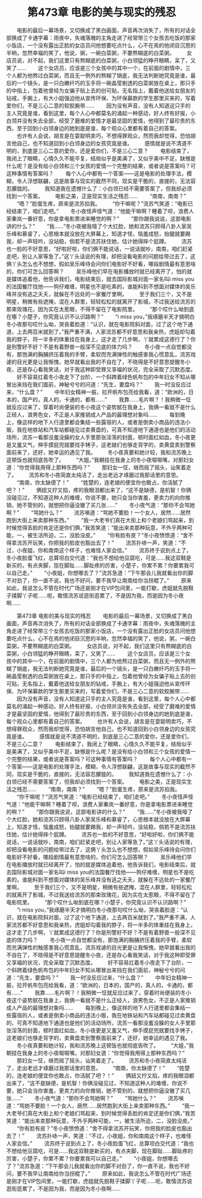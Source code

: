 # 　　第473章 电影的美与现实的残忍
　　电影的最后一幕场景，又切换成了黑白画面，声音再次消失了，所有的对话全部换成了卡通字幕：雨夜中，失魂落魄的主角走进了经常带三个女孩去吃饭的那家小饭店，一个没有露出正脸的女店员问他想要吃点什么，心不在焉的他闭目沉思的半晌，忽然幸福的笑了，他说，粥，一碗白菜粥，不要熬糊底的白菜粥。
　　女店员说，对不起，我们这里只有熬糊底的白菜粥，小白领猛的睁开眼睛，呆了，又笑了……
　　这个女店员，应该是三个女孩中的其中一个，在前面的剧情中，三个人都为他熬过白菜粥，而且无一例外的熬糊了锅底，我无法判断她究竟是谁，最后的一个镜头，是一只白嫩纤巧的玉手将一碗晶莹剔透的白菜粥放在桌上，那只手的中指上，包着他曾经为女骗子贴上去的创可贴，无名指上，戴着他送给女朋友的钻戒，手腕上，有大小姐强迫他从宣传环保、为环保募款的学生那里买来的，写着爱你们，不是三心二意的软胶腕带……
　　因为没有声音，没有人知道这只手的主人究竟是谁，看到这里，每个人心中都莫名的涌起一种感动，好人终有好报，小白领并没有失去全部，经受了磨难的爱情才是最坚固的爱情，他得到了最珍贵的东西，至于回到小白领身边的她到底是谁，每个观众心里都有着自己的答案。
　　也许有人会说，胡言是在耍聪明卖巧，不想得罪观众，然而我却觉得，恐怕胡言他自己，也不知道回到小白领身边的女孩究竟是谁。
　　感情就是说不清道不明的，到底是三心二意的爱你，还是爱你们，不是三心二意？
　　电影结束了，我闭上了眼睛，心情久久不能平复，结局似乎是美满了，又似乎美中不足，缺憾是什么呢？是没有给小白领和三个女孩的爱情一个完整的结果，或者说是答案吗？可这种事情有答案吗？
　　每个人心中都有一个答案——这是电影的处理手法，模糊，令人浮想联翩，这是故事与现实的截然不同，现实是干脆的，直接的，无法容忍朦胧的。
　　我知道我在遗憾什么了：小白领已经不需要答案了，但我却必须找到一个答案。
　　电影之美，正是现实生活之残忍……
　　“南南，南南？”
　　“嗯？”脸蛋生疼，原来是流苏掐我。
　　“你干嘛呢？”流苏气笑道：“电影已经结束了，咱们走吧。”
　　冬小夜怪声怪气道：“他能干嘛啊？睡着了呗，浪费人家秦岚一番好意，你是拿电影票进来睡觉的啊？”
　　“那你跟我说说，这部电影讲的什么？”
　　“我……”冬小夜被我噎了个大红脸，她和流苏只顾得八卦人家吴乐峰和慕睿了，心思根本就没放在大屏幕上，知道才怪，恼羞成怒，抬腿就要踢我，却一声轻吟，没站稳，倘若不是流苏扶住她，估计她得摔个屁蹲。
　　流苏也一脸的不好意思，“好啦好啦，你们俩不能说话，一说话就吵，南南，咱们赶紧走吧，别让人家等急了。”这丫头话说的有理，却把没看电影的问题给带过去了，这俩丫头怎么也不想想，假如吴乐峰待会问你们电影好不好看，哪段剧情最有意思啥的，你们可怎么回答啊？
　　吴乐峰他们早在电影播放时就已经离开了，怕的就是媒体追着他，他告诉我们，电影结束后，就去国际影城对面一家名叫i miss you的法国餐厅找他——狗仔难缠，明星也不是吃素的，谁能料到不想面对媒体的吴乐峰并没有逃之夭夭，就躲在不远处的一家餐厅里啊。
　　至于我们三个，又不是明星，稍微有些遮掩，混在人群里，轻轻松松的就离开了影城，不过我送给流苏的那束玫瑰花，因为实在太惹眼，不得不留在了电影院里。
　　“那个哎什么呦到底在哪？小楚子，你究竟认识不认识路啊？”
　　“i miss you，”我琢磨半天才搞明白冬小夜那句哎什么呦，哭丧着脸道：“认识，就在电影院斜对面，过了这个地下通道，上去两百米就到了。”我严重不满，人家流苏都不好意思和我亲热，虎姐却勾着我的脖子，将一半多的体重挂在我身上，这才走了几步啊，丫就累成这德行了？你是刑警好不好？不是有着野兽一般深不见底的体力吗？
　　冬小夜一点自觉都没有，那饱满的胸脯挤压着我的手臂，柔软而充满弹性的触感害我心慌意乱，流苏戏谑的目光更是让我惭愧，她早就看出我的不自在了，不晓得是不好意思提醒冬小夜，还是存心看我笑话，对于我这种即受罪又享福的状况，完全采取了沉默态度。
　　好不容易扛着冬小夜走下了台阶，一个斜跨着绿色帆布包的中年妇女不知从哪冒出来挡在我们面前，神秘兮兮的问道：“先生，要盘吗？”
　　我一时没反应过来，“什么盘？”
　　中年妇女精神一振，拉开帆布包亮给我看，道：“欧洲的，日本的，国产的，真人的，卡通的，都有……”
　　我靠……毛片啊？！我稍微一怔就反应过来了，穿着时尚便装的冬小夜这个姿势腻在我身上，我俩一看就不是什么正经人，浪男色女，不正是人家推销成人产品的最理想对象吗……
　　每到晚上，像这样的地下人行道里都会集结一些露宿的人，或者是倒卖小商品的违法小贩，我在地铁站和汽车站都碰见过卖黄盘的，可真不知道地下通道也是他们的活动场所，流苏一看那没羞没臊的女人手里那张淫荡的封面，顿时面红如血，冬小夜更是又羞又气，伸手摸屁兜就要找手铐子，这老娘们也够走背字的，卖黄盘卖到警察面前来了，还好，她幸运的遇见了我。
　　冬小夜真要和她计较，我和流苏晚上这顿饭也就彻底告吹了。
　　“大姐，”我朝挂在我身上的冬小夜呶呶嘴，对那妇女道：“你觉得我用得上那种东西吗？”
　　那妇女一怔，继而摇了摇头，讪笑着走了。
　　流苏和冬小夜简直太纯洁了，走出老远才琢磨过我那话里的意思。
　　“南南，你太缺德了！”
　　“姓楚的，连老娘的便宜你也敢占，你活腻了吧？！”
　　俩妞又拧又掐，疼的我眼泪都出来了，“这不是缺德，是机智！你俩没碰见过，不知道这种人的难缠，你说不要，她只会当你害羞，更卖力的向你推销，她不管别的，就想把你逼没辙了买几张……”
　　冬小夜气道：“那你不会骂她啊？”
　　“骂她什么？”
　　流苏嗔道：“骂她不要脸！一个女人，居然……居然跑到大街上来卖那种东西。”
　　“我一大老爷们真在大街上和个老娘们骂起来，到时候觉得丢脸的肯定还是你们俩，”我苦笑道：“能出来卖那种玩意，不外乎两种可能，一，被生活所迫，二，没脸没皮。”
　　“你有脸有皮？”冬小夜愤愤道：“舍不得拿流苏开玩笑，你把我的脸皮也豁出去了！”
　　流苏扑哧一声，笑道：“不过，小夜姐，你和南南这个样子，也难怪人家会信。”
　　流苏终于说到点上了，冬小夜脸蛋飞红，总算坦白交代道：“我也不想给他豆腐吃，可是……我这双鞋是新买的，有点夹脚，现在脚趾……脚趾疼的厉害，小楚子，你累不累？你要累我可以自己走。”
　　“小夜姐，你想哪去了？”流苏急道：“下午那会儿我就看出你的脚不对劲了，你一直不说，我也不好问，要不我早让南南给你当拐棍了。”
　　原来如此，我说怎么不管在时代广场还是刚才在VIP包间里，一能打歇，虎姐就先脱鞋子揉脚丫子呢……呃，敢情流苏说逛街逛累了，不是因为我，而是因为冬小夜啊……

　　第473章 电影的美与现实的残忍
　　电影的最后一幕场景，又切换成了黑白画面，声音再次消失了，所有的对话全部换成了卡通字幕：雨夜中，失魂落魄的主角走进了经常带三个女孩去吃饭的那家小饭店，一个没有露出正脸的女店员问他想要吃点什么，心不在焉的他闭目沉思的半晌，忽然幸福的笑了，他说，粥，一碗白菜粥，不要熬糊底的白菜粥。
　　女店员说，对不起，我们这里只有熬糊底的白菜粥，小白领猛的睁开眼睛，呆了，又笑了……
　　这个女店员，应该是三个女孩中的其中一个，在前面的剧情中，三个人都为他熬过白菜粥，而且无一例外的熬糊了锅底，我无法判断她究竟是谁，最后的一个镜头，是一只白嫩纤巧的玉手将一碗晶莹剔透的白菜粥放在桌上，那只手的中指上，包着他曾经为女骗子贴上去的创可贴，无名指上，戴着他送给女朋友的钻戒，手腕上，有大小姐强迫他从宣传环保、为环保募款的学生那里买来的，写着爱你们，不是三心二意的软胶腕带……
　　因为没有声音，没有人知道这只手的主人究竟是谁，看到这里，每个人心中都莫名的涌起一种感动，好人终有好报，小白领并没有失去全部，经受了磨难的爱情才是最坚固的爱情，他得到了最珍贵的东西，至于回到小白领身边的她到底是谁，每个观众心里都有着自己的答案。
　　也许有人会说，胡言是在耍聪明卖巧，不想得罪观众，然而我却觉得，恐怕胡言他自己，也不知道回到小白领身边的女孩究竟是谁。
　　感情就是说不清道不明的，到底是三心二意的爱你，还是爱你们，不是三心二意？
　　电影结束了，我闭上了眼睛，心情久久不能平复，结局似乎是美满了，又似乎美中不足，缺憾是什么呢？是没有给小白领和三个女孩的爱情一个完整的结果，或者说是答案吗？可这种事情有答案吗？
　　每个人心中都有一个答案——这是电影的处理手法，模糊，令人浮想联翩，这是故事与现实的截然不同，现实是干脆的，直接的，无法容忍朦胧的。
　　我知道我在遗憾什么了：小白领已经不需要答案了，但我却必须找到一个答案。
　　电影之美，正是现实生活之残忍……
　　“南南，南南？”
　　“嗯？”脸蛋生疼，原来是流苏掐我。
　　“你干嘛呢？”流苏气笑道：“电影已经结束了，咱们走吧。”
　　冬小夜怪声怪气道：“他能干嘛啊？睡着了呗，浪费人家秦岚一番好意，你是拿电影票进来睡觉的啊？”
　　“那你跟我说说，这部电影讲的什么？”
　　“我……”冬小夜被我噎了个大红脸，她和流苏只顾得八卦人家吴乐峰和慕睿了，心思根本就没放在大屏幕上，知道才怪，恼羞成怒，抬腿就要踢我，却一声轻吟，没站稳，倘若不是流苏扶住她，估计她得摔个屁蹲。
　　流苏也一脸的不好意思，“好啦好啦，你们俩不能说话，一说话就吵，南南，咱们赶紧走吧，别让人家等急了。”这丫头话说的有理，却把没看电影的问题给带过去了，这俩丫头怎么也不想想，假如吴乐峰待会问你们电影好不好看，哪段剧情最有意思啥的，你们可怎么回答啊？
　　吴乐峰他们早在电影播放时就已经离开了，怕的就是媒体追着他，他告诉我们，电影结束后，就去国际影城对面一家名叫i miss you的法国餐厅找他——狗仔难缠，明星也不是吃素的，谁能料到不想面对媒体的吴乐峰并没有逃之夭夭，就躲在不远处的一家餐厅里啊。
　　至于我们三个，又不是明星，稍微有些遮掩，混在人群里，轻轻松松的就离开了影城，不过我送给流苏的那束玫瑰花，因为实在太惹眼，不得不留在了电影院里。
　　“那个哎什么呦到底在哪？小楚子，你究竟认识不认识路啊？”
　　“i miss you，”我琢磨半天才搞明白冬小夜那句哎什么呦，哭丧着脸道：“认识，就在电影院斜对面，过了这个地下通道，上去两百米就到了。”我严重不满，人家流苏都不好意思和我亲热，虎姐却勾着我的脖子，将一半多的体重挂在我身上，这才走了几步啊，丫就累成这德行了？你是刑警好不好？不是有着野兽一般深不见底的体力吗？
　　冬小夜一点自觉都没有，那饱满的胸脯挤压着我的手臂，柔软而充满弹性的触感害我心慌意乱，流苏戏谑的目光更是让我惭愧，她早就看出我的不自在了，不晓得是不好意思提醒冬小夜，还是存心看我笑话，对于我这种即受罪又享福的状况，完全采取了沉默态度。
　　好不容易扛着冬小夜走下了台阶，一个斜跨着绿色帆布包的中年妇女不知从哪冒出来挡在我们面前，神秘兮兮的问道：“先生，要盘吗？”
　　我一时没反应过来，“什么盘？”
　　中年妇女精神一振，拉开帆布包亮给我看，道：“欧洲的，日本的，国产的，真人的，卡通的，都有……”
　　我靠……毛片啊？！我稍微一怔就反应过来了，穿着时尚便装的冬小夜这个姿势腻在我身上，我俩一看就不是什么正经人，浪男色女，不正是人家推销成人产品的最理想对象吗……
　　每到晚上，像这样的地下人行道里都会集结一些露宿的人，或者是倒卖小商品的违法小贩，我在地铁站和汽车站都碰见过卖黄盘的，可真不知道地下通道也是他们的活动场所，流苏一看那没羞没臊的女人手里那张淫荡的封面，顿时面红如血，冬小夜更是又羞又气，伸手摸屁兜就要找手铐子，这老娘们也够走背字的，卖黄盘卖到警察面前来了，还好，她幸运的遇见了我。
　　冬小夜真要和她计较，我和流苏晚上这顿饭也就彻底告吹了。
　　“大姐，”我朝挂在我身上的冬小夜呶呶嘴，对那妇女道：“你觉得我用得上那种东西吗？”
　　那妇女一怔，继而摇了摇头，讪笑着走了。
　　流苏和冬小夜简直太纯洁了，走出老远才琢磨过我那话里的意思。
　　“南南，你太缺德了！”
　　“姓楚的，连老娘的便宜你也敢占，你活腻了吧？！”
　　俩妞又拧又掐，疼的我眼泪都出来了，“这不是缺德，是机智！你俩没碰见过，不知道这种人的难缠，你说不要，她只会当你害羞，更卖力的向你推销，她不管别的，就想把你逼没辙了买几张……”
　　冬小夜气道：“那你不会骂她啊？”
　　“骂她什么？”
　　流苏嗔道：“骂她不要脸！一个女人，居然……居然跑到大街上来卖那种东西。”
　　“我一大老爷们真在大街上和个老娘们骂起来，到时候觉得丢脸的肯定还是你们俩，”我苦笑道：“能出来卖那种玩意，不外乎两种可能，一，被生活所迫，二，没脸没皮。”
　　“你有脸有皮？”冬小夜愤愤道：“舍不得拿流苏开玩笑，你把我的脸皮也豁出去了！”
　　流苏扑哧一声，笑道：“不过，小夜姐，你和南南这个样子，也难怪人家会信。”
　　流苏终于说到点上了，冬小夜脸蛋飞红，总算坦白交代道：“我也不想给他豆腐吃，可是……我这双鞋是新买的，有点夹脚，现在脚趾……脚趾疼的厉害，小楚子，你累不累？你要累我可以自己走。”
　　“小夜姐，你想哪去了？”流苏急道：“下午那会儿我就看出你的脚不对劲了，你一直不说，我也不好问，要不我早让南南给你当拐棍了。”
　　原来如此，我说怎么不管在时代广场还是刚才在VIP包间里，一能打歇，虎姐就先脱鞋子揉脚丫子呢……呃，敢情流苏说逛街逛累了，不是因为我，而是因为冬小夜啊……

